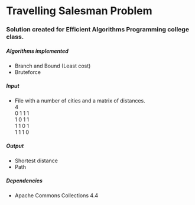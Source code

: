 # Travelling Salesman Problem

### Solution created for Efficient Algorithms Programming college class.

##### Algorithms implemented
- Branch and Bound (Least cost)
- Bruteforce

##### Input
- File with a number of cities and a matrix of distances.
\
4 \
0 1 1 1 \
1 0 1 1 \
1 1 0 1 \
1 1 1 0

##### Output
- Shortest distance
- Path

##### Dependencies
- Apache Commons Collections 4.4